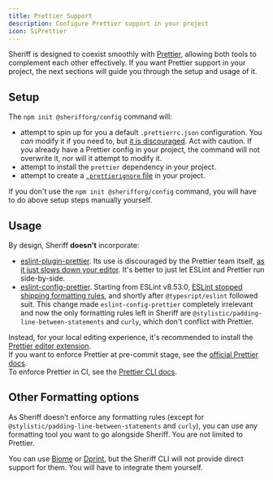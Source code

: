 ```yaml
---
title: Prettier Support
description: Configure Prettier support in your project
icon: SiPrettier
---
```


Sheriff is designed to coexist smoothly with [Prettier](https://prettier.io/), allowing both tools to complement each other effectively.
If you want Prettier support in your project, the next sections will guide you through the setup and usage of it.

## Setup

The `npm init @sherifforg/config` command will:

- attempt to spin up for you a default `.prettierrc.json` configuration. You _can_ modify it if you need to, but [it is discouraged](https://prettier.io/docs/en/option-philosophy.html). Act with caution. If you already have a Prettier config in your project, the command will not overwrite it, nor will it attempt to modify it.
- attempt to install the `prettier` dependency in your project.
- attempt to create a [`.prettierignore` file](https://prettier.io/docs/en/ignore.html) in your project.

If you don't use the `npm init @sherifforg/config` command, you will have to do above setup steps manually yourself.

## Usage

By design, Sheriff **doesn't** incorporate:

- [eslint-plugin-prettier](https://github.com/prettier/eslint-plugin-prettier). Its use is discouraged by the Prettier team itself, [as it just slows down your editor](https://prettier.io/docs/en/integrating-with-linters.html#notes). It's better to just let ESLint and Prettier run side-by-side.
- [eslint-config-prettier](https://github.com/prettier/eslint-config-prettier). Starting from ESLint v8.53.0, [ESLint stopped shipping formatting rules](https://eslint.org/blog/2023/10/deprecating-formatting-rules/), and shortly after `@typesript/eslint` followed suit. This change made `eslint-config-prettier` completely irrelevant and now the only formatting rules left in Sheriff are `@stylistic/padding-line-between-statements` and `curly`, which don't conflict with Prettier.

Instead, for your local editing experience, it's recommended to install the [Prettier editor extension](https://prettier.io/docs/en/editors.html).<br />
If you want to enforce Prettier at pre-commit stage, see the [official Prettier docs](https://prettier.io/docs/en/precommit).<br />
To enforce Prettier in CI, see the [Prettier CLI docs](https://prettier.io/docs/en/cli.html).

## Other Formatting options

As Sheriff doesn’t enforce any formatting rules (except for `@stylistic/padding-line-between-statements` and `curly`), you can use any formatting tool you want to go alongside Sheriff. You are not limited to Prettier.

You can use [Biome](https://github.com/biomejs/biome) or [Dprint](https://github.com/dprint/dprint), but the Sheriff CLI will not provide direct support for them. You will have to integrate them yourself.
